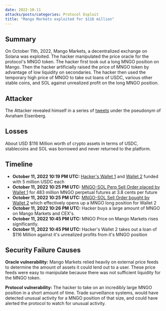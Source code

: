 ```yaml
---
date: 2022-10-11
attacks/posts/categories: Protocol Exploit
title: "Mango Markets exploited for $116 million"
---
```


## Summary

On October 11th, 2022, Mango Markets, a decentralized exchange on Solana was exploited. The hacker manipulated the price oracle for the protocol's MNGO token. The hacker first took out a long MNGO position on Mango. Then the hacker artificially raised the price of MNGO token by advantage of low liquidity on secondaries. The hacker then used the temporary high price of MNGO to take out loans of USDC, various other stable coins, and SOL against unrealized profit on the long MNGO position. 

## Attacker

The Attacker revealed himself in a series of [tweets](https://twitter.com/avi_eisen/status/1581326197241180160) under the pseudonym of Avraham Eisenberg.


## Losses

About USD $116 Million worth of crypto assets in terms of USDC, stablecoins and SOL was borrowed and never returned to the platform.

## Timeline

- **October 11, 2022 10:19 PM UTC:** [Hacker's Wallet 1](https://explorer.solana.com/tx/66AFLig3vs5XkksTZRh5BPo2iiiPV7jHL3hhjwMe3mRyqC9FG8ELgx3HPCWs8QQy1iSi9BAzm6Wx24fHcTtC1xyC) and [Wallet 2](https://explorer.solana.com/tx/3cBEK257espSw2X6Z7ZZESPPdcsfBoNLYJGAmXEExxw1QpjkSJfcd9kmtER7LkZ3RGbeXKHv1FR4hRBCD5wA8unY) funded with 5 million USDC each
- **October 11, 2022 10:25 PM UTC:** [MNGO-SOL Perp Sell Order placed by Wallet 1](https://trade.mango.markets/account?pubkey=CQvKSNnYtPTZfQRQ5jkHq8q2swJyRsdQLcFcj3EmKFfX) for 483 million MNGO perpetual futures at 3.8 cents per future
- **October 11, 2022 10:25 PM UTC:** [MNGO-SOL Sell Order bought by Wallet 2](https://trade.mango.markets/account?pubkey=4ND8FVPjUGGjx9VuGFuJefDWpg3THb58c277hbVRnjNaa) which effectively opens up a MNGO long position for Wallet 2
- **October 11, 2022 10:26 PM UTC:** Hacker buys a large amount of MNGO on Mango Markets and CEX's.
- **October 11, 2022 10:45 PM UTC:** MNGO Price on Mango Markets rises significantly.
- **October 11, 2022 10:45 PM UTC:** Hacker's Wallet 2 takes out a loan of $116 Million against it's unrealized profits from it's MNGO position

## Security Failure Causes

**Oracle vulnerability:** Mango Markets relied heavily on external price feeds to determine the amount of assets it could lend out to a user. These price feeds were easy to manipulate because there was not sufficient liquidity for the MNGO token.

**Protocol vulnerability:** The hacker to take on an incredibly large MNGO position in a short amount of time. Trade surveillance systems, would have detected unusual activity for a MNGO position of that size, and could have alerted the protocol to watch for unusual activity.
